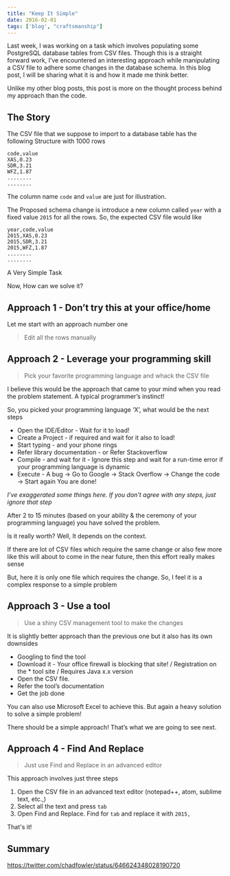 ```yaml
---
title: "Keep It Simple"
date: 2016-02-01
tags: ['blog', "craftsmanship"]
---
```


Last week, I was working on a task which involves populating some PostgreSQL database tables from CSV files. Though this is a straight forward work, I’ve encountered an interesting approach while manipulating a CSV file to adhere some changes in the database schema. In this blog post, I will be sharing what it is and how it made me think better.

Unlike my other blog posts, this post is more on the thought process behind my approach than the code.

## The Story

The CSV file that we suppose to import to a database table has the following Structure with 1000 rows

```csv
code,value
XAS,0.23
SDR,3.21
WFZ,1.87
........
........
```

The column name `code` and `value` are just for illustration.

The Proposed schema change is introduce a new column called `year` with a fixed value `2015` for all the rows. So, the expected CSV file would like

```csv
year,code,value
2015,XAS,0.23
2015,SDR,3.21
2015,WFZ,1.87
........
........
```

A Very Simple Task

Now, How can we solve it?

## Approach 1 - Don’t try this at your office/home

Let me start with an approach number one

> Edit all the rows manually

## Approach 2 - Leverage your programming skill

> Pick your favorite programming language and whack the CSV file

I believe this would be the approach that came to your mind when you read the problem statement. A typical programmer’s instinct!

So, you picked your programming language ‘X’, what would be the next steps

* Open the IDE/Editor - Wait for it to load!
* Create a Project - if required and wait for it also to load!
* Start typing - and your phone rings
* Refer library documentation - or Refer Stackoverflow
* Compile - and wait for it - Ignore this step and wait for a run-time error if your programming language is dynamic
* Execute - A bug -> Go to Google -> Stack Overflow -> Change the code -> Start again
You are done!

*I’ve exaggerated some things here. If you don’t agree with any steps, just ignore that step*

After 2 to 15 minutes (based on your ability & the ceremony of your programming language) you have solved the problem.

Is it really worth? Well, It depends on the context.

If there are lot of CSV files which require the same change or also few more like this will about to come in the near future, then this effort really makes sense

But, here it is only one file which requires the change. So, I feel it is a complex response to a simple problem

## Approach 3 - Use a tool

> Use a shiny CSV management tool to make the changes

It is slightly better approach than the previous one but it also has its own downsides

* Googling to find the tool
* Download it - Your office firewall is blocking that site! / Registration on the * tool site / Requires Java x.x version
* Open the CSV file.
* Refer the tool’s documentation
* Get the job done

You can also use Microsoft Excel to achieve this. But again a heavy solution to solve a simple problem!

There should be a simple approach! That’s what we are going to see next.

## Approach 4 - Find And Replace

> Just use Find and Replace in an advanced editor

This approach involves just three steps

1. Open the CSV file in an advanced text editor (notepad++, atom, sublime text, etc.,)
2. Select all the text and press `tab`
3. Open Find and Replace. Find for `tab` and replace it with `2015,`

That's it!

## Summary

https://twitter.com/chadfowler/status/646624348028190720
